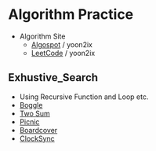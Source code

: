 # Algorithm Practice
* Algorithm Site
    * [Algospot](https://algospot.com/) / yoon2ix
    * [LeetCode](https://leetcode.com/) / yoon2ix

## Exhustive_Search
* Using Recursive Function and Loop etc.
* [Boggle](https://algospot.com/judge/problem/read/BOGGLE)
* [Two Sum](https://leetcode.com/problems/two-sum/)
* [Picnic](https://algospot.com/judge/problem/read/PICNIC)
* [Boardcover](https://algospot.com/judge/problem/read/BOARDCOVER)
* [ClockSync](https://algospot.com/judge/problem/read/CLOCKSYNC)